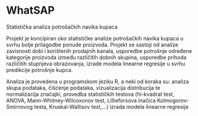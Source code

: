 # WhatSAP
Statistička analiza potrošačkih navika kupaca

Projekt je koncipiran oko statističke analize potrošačkih navika kupaca u svrhu bolje prilagodbe ponude proizvoda.
Projekt se sastoji od 
  analize zavisnosti dobi i korištenih prodajnih kanala, 
  usporedbe potrošnje određene kategorije proizvoda između različitih dobnih skupina, 
  usporedbe prihoda različitih stupnjeva obrazovanja, 
  izrade modela linearne regresije u svrhu predikcije potrošnje kupca.

Analiza je provedena u programskom jeziku R, a neki od koraka su: 
  analiza skupa podataka,
  čišćenje podataka,
  vizualizacija distribucija te normalizacija značajki,
  provedba statističkih testova (hi-kvadrat test, ANOVA, Mann-Whitney-Wilcoxonov test, Lillieforsova inačica Kolmogorov-Smirnovog testa, Kruskal-Wallisov test,...)
  izrada modela linearne regresije

